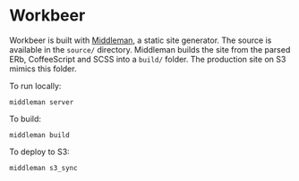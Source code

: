 # Workbeer

Workbeer is built with [Middleman](http://middlemanapp.com), a static site generator. The source is available in the `source/` directory. Middleman builds the site from the parsed ERb, CoffeeScript and SCSS into a `build/` folder. The production site on S3 mimics this folder.

To run locally:

    middleman server

To build:

    middleman build

To deploy to S3:

    middleman s3_sync
